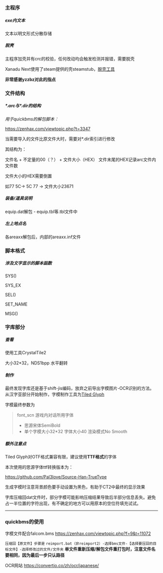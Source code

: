 ### 主程序

##### exe内文本

文本以明文形式分散存储

##### 脱壳

主程序加壳并有crc的校验，任何改动均会触发检测并报错，需要脱壳

Xanadu Next使用了steam提供的壳steamstub，[脱壳工具](https://github.com/atom0s/Steamless/)

**非常感谢yzzbz对此的指点**



### 文件结构

##### \*.arc与\*.dir的结构

*用于quickbms的解包脚本：*

<https://zenhax.com/viewtopic.php?t=3347>

当需要导入的文件比原文件大时，需要对\*.dir索引进行修改

其结构为：

文件名 + 不定量的00（？） + 文件大小（HEX） 文件末尾的HEX记录arc文件内文件数

文件大小的HEX需要倒置

如77 5C→ 5C 77 → 文件大小23671

##### 装备/道具说明

equip.dat解包 - equip.tbl等.tbl文件中

##### 左上地点名

各areaxx解包后，内部的areaxx.inf文件

### 脚本格式

##### 涉及文字显示的脚本函数

SYS()

SYS_EX

SEL()

SET_NAME

MSG()





### 字库部分

##### 查看

使用工具CrystalTile2

大小32*32，NDS1bpp 水平翻转

##### 制作

最终发现字库还是基于shift-jis编码，放弃之前导出字模图片-OCR识别的方法。从汉字亚部分开始制作，字模制作工具为[Tiled Glyph](http://t.cn/EiZkHhV)

字模最终参数为

> font_scn 游戏内对话所用字体
>
> - 思源宋体SemiBold
> - 单个字模大小32*32 字体大小40 渲染模式No Smooth



##### 额外注意点

Tiled Glyph对OTF格式兼容有限，建议使用**TTF格式**的字体

本次使用的思源字体ttf转换版本为：

https://github.com/Pal3love/Source-Han-TrueType



生成字模时注意背景颜色要手动设置为黑色，有助于CT2中最终的显示效果



字库压缩回dat文件时，部分字模可能影响压缩结果导致后半部分信息丢失。避免占一半位置的字符出现，有不确定的地方可以用原本的空位符填充试试。

------



### quickbms的使用



字模文件配合falcom.bms
https://zenhax.com/viewtopic.php?f=9&t=11072



`压缩回【原文件】步骤是`
`reimport.bat（非reimport2）-选择bms文件-【选择要压回的目标文件】-选择修改过的文件/文件夹`
**单文件重新压缩/解包文件重打包时，注意文件名要相同，因为最后一步只认路径**



OCR网站
https://convertio.co/zh/ocr/japanese/